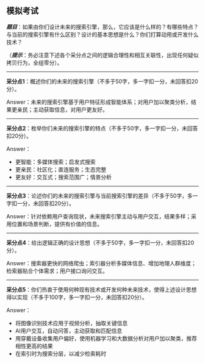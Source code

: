## 模拟考试

***题目***：如果由你们设计未来的搜索引擎，那么，它应该是什么样的？有哪些特点？与当前的搜索引擎有什么区别？设计的基本思想是什么？你们打算动用或开发什么技术？

（***提示***：务必注意下述各个采分点之间的逻辑合理性和相互关联性，出现任何疑似拷贝行为，全组零分）。

---

**采分点1**：概述你们的未来的搜索引擎（不多于50字，多一字扣一分，未回答扣20分）。

Answer：未来的搜索引擎基于用户特征形成智能体系；对用户加以聚类分析，结果更亲民；主动获取信息，对用户更友好。

---

**采分点2**：枚举你们未来的搜索引擎的特点（不多于50字，多一字扣一分，未回答扣20分）。

Answer：

- 更智能：多媒体搜索；启发式搜索
- 更亲民：社区化；直连服务；生态完整
- 更友好：交互式；搜索范围广；情景分析

---

**采分点3**：论述你们的未来的搜索引擎与当前搜索引擎的差异（不多于50字，多一字扣一分，未回答扣20分）。

Answer：针对依赖用户查询现状，未来搜索引擎主动与用户交互，结果多样；采用位置和场景判断，提供有价值的信息。

---

**采分点4**：给出逻辑正确的设计思想（不多于50字，多一字扣一分，未回答扣20分）。

Answer：搜索器更快的网络爬虫；索引器分析多媒体信息、增加地理人群维度；检索器贴合个体需求；用户接口询问交互。

---

**采分点5**：你们热衷于使用何种现有技术或开发何种未来技术，使得上述设计思想得以实现（不多于100字，多一字扣一分，未回答扣20分）。

Answer：

- 将图像识别技术应用于视频分析，抽取关键信息
- AI用户交互，自动问答，主动获取和匹配信息
- 用穿戴设备收集用户偏好，使用机器学习和大数据分析对用户加以聚类，推荐相性更高的结果
- 在索引时为搜索分层，以减少检索耗时